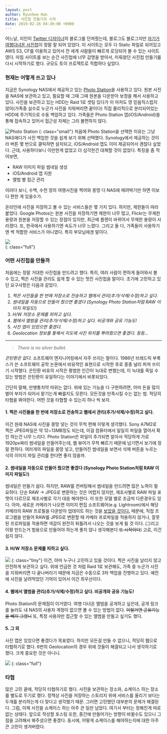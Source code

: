 ```yaml
---
layout: post
author: Ryunhee Han
title: 사진첩 만들기의 시작
date: 2019-02-26 04:30:00 +0900
---
```

어느날, 지인이 [Twitter 디자이너](http://paulstamatiou.com)의 블로그를 던져줬는데, 블로그도 블로그지만 [자기가 여행다녀온 사진첩](https://paulstamatiou.com/photos/)이 정말 잘 되어 있었다. 이 사이트는 모두 다 Static 파일로 되어있고 AWS S3, CF를 이용하고 있어서 전 세계 사람들이 빠르게 로딩되어 볼 수 있는 사이트였다. 마침 사이트를 보는 순간 사진첩에 너무 감명을 받아서, 미뤄왔던 사진첩 만들기를 다시 시작하기로 했다. 규모도 토이 프로젝트로 적합하다 싶었다. 

### 현재는 어떻게 쓰고 있나
지금은 Synology NAS에서 제공하고 있는 [Photo Station](https://www.synology.com/ko-kr/dsm/feature/photo_station)을 사용하고 있다. 원본 사진을 NAS에 보관하고 있고, 필요할 때 그때 그때 원본을 다운받아 보정을 해서 사용하고 있다. 사진을 보관하고 있는 HDD는 Raid 1로 셋팅 있다가 이 마저도 영 믿음직스럽지 않아(가족중 실수로 누군가 사진을 지워버리면 끝이다) 직접 물리적으로 분리되어있는 HDD에 주기적으로 수동 백업하고 있다. 가족들은 Photo Station 앱(iOS/Android)을 통해 접속하고 있어서 접근성 자체는 그리 불편하지 않다.

![Photo Station](https://farm8.staticflickr.com/7911/32328174257_129b0e3436_b.jpg)
{: class="small"}
처음에 Photo Station을 선택한 이유는 그냥 NAS에다가 사진 백업한 것을 쉽게 보기 위해 선택했다. Synology에서 제공하는 것이라 버튼 몇 번으로 클릭하면 설치되고, iOS/Android 앱도 이미 제공되어서 괜찮다 싶었다. 근데, 사용하다보니 이만한게 없었고 더 심각한건 대체할 것이 없었다. 특징을 좀 적어보면,

- RAW 이미지 파일 썸네일 생성
- iOS/Android 앱 지원
- 앨범 별 접근 관리

이러다 보니, 수백, 수천 장의 여행사진을 찍어와 몽땅 다 NAS에 때려박기만 하면 이보다 편한 게 있을수가.

온라인에 사진을 저장하고 볼 수 있는 서비스들은 몇 가지 있다. 하지만, 제한들이 따라 붙었다. Google Photos는 원본 사진을 저장하기엔 제한이 너무 많고, Flickr는 무제한 용량과 원본을 저장할 수 있는 장점이 있지만, 최근에 플랜이 바뀌어서 무제한 용량이 사라졌다. 또, 한국에서 사용하기엔 속도가 너무 느렸다. 그리고 둘 다, 가족들이 사용하기엔 썩 적합한 서비스가 아니였다. 특히 부모님에겐 말이다.

![](https://farm8.staticflickr.com/7850/47198855342_2150f53a36_o.jpg)  
{: class="full"}

### 어떤 사진첩을 만들까
처음에는 정말 거대한 사진첩을 만드려고 했다. 특히, 여러 사람이 편하게 들어와서 볼 수 있고, 찍은 사진을 관리도 쉽게 할 수 있는 멋진 사진첩을 말이다. 초기에 고민하고 있던 요구사항은 다음과 같았다.


1. *찍은 사진들을 한 번에 저장소로 전송하고 웹에서 관리(추가/삭제/수정)하고 싶다.*
2. *썸네일을 자동으로 만들어 줬으면 좋겠다 (Synology Photo Station처럼 RAW 이미지 파일도!)*
3. *H/W 저장소 문제를 피하고 싶다.*
4. *웹에서 앨범을 관리(추가/삭제/수정)하고 싶다. 비공개와 공유 기능도!*
5. *사진 앱이 있었으면 좋겠다.*
6. *Geolocation 정보를 통해서 지도에 사진 위치를 뿌려줬으면 좋겠다. 등등...*

---

> _There is no silver bullet._

_은탄환은 없다._ 소프트웨어 엔지니어링에서 자주 쓰이는 말이다. 1986년 브레드릭 부룩스가 쓴 소프트웨어 공학 논문에서 비유적인 표현으로 시작한 후로 종종 널리 퍼져 쓰이기 시작했다. 은탄환 비유의 시작은 평범한 인간이 늑대로 변했는데, 이 늑대를 죽일 수 있는 방법은 은탄환이 유일하다는 이야기에서 비롯되었다.

간단히 말해, 만병통치약 따위는 없다. 위에 있는 기능을 다 구현하려면, 아마 돈을 많이 벌어 부자가 되어서 맡기는게 빠를지도 모른다. 모든것을 만족시킬 수는 없는 법. 적당히 타협을 봐야한다. 어떤 것을 타협할 수 있는지 하나 씩 보자.

#### 1. 찍은 사진들을 한 번에 저장소로 전송하고 웹에서 관리(추가/삭제/수정)하고 싶다.
이건 원래 NAS에 사진을 몽땅 넣는 것이 무척 편해 이렇게 생각했다. Sony A7M2로 찍은 JPEG파일은 약 12~13MB정도 되는데, 이걸 컴퓨터에서 일일히 파일을 열어서 확인 하는건 너무 느리다. Photo Station은 파일이 추가되면 알아서 적당하게 가로 1920px짜리 썸네일을 만들어주는데, 웹 뷰어가 무척 빠르기 때문에 넘기면서 보기에 정말 편하다. 여러개의 파일을 몽땅 넣고, 만들어진 썸네일을 보면서 삭제 버튼을 누르는 식의 이미지 파일 관리를 한다면 좋지 않을까. 

#### 2. 썸네일을 자동으로 만들어 줬으면 좋겠다 (Synology Photo Station처럼 RAW 이미지 파일도!)
썸네일은 만들기 쉽다. 하지만, RAW를 컨버팅해서 썸네일을 만드려면 많은 노력이 필요하다. 단순 RAW -> JPEG로 변환하는 것은 어렵지 않지만, 제조사별로 RAW 파일 포맷이 다르므로 제조사별로 각기 대응 해야한다. 이 또한 모델 별로 조금씩 다른경우도 있다. 아마, 새로운 카메라가 나오면 이미지 편집 소프트웨어(e.g. Lightroom)에서 해당 카메라의 RAW 프로필을 다운받아 업데이트 하는 것을 [보았을 것이다.](https://helpx.adobe.com/camera-raw/kb/camera-raw-plug-supported-cameras.html) 때문에, 직접 프로그램을 만들어 RAW를 JPEG로 변환할 때 카메라 프로파일을 적용하지 않거나, 잘못된 프로파일을 적용하면 색감이 완전히 뒤틀려서 나오는 것을 보게 될 것 이다. (그리고 이왕 만드는거 범용으로 만들어야 하는게 좋지 않나 생각해본다 ~~또 시작이다~~) 고로, 이건 쉽지 않다. 

#### 3. H/W 저장소 문제를 피하고 싶다.
![](http://www.rejinasgossipfix.com/wp-content/uploads/2018/01/a842c097f98f3119783b4bab91e21abfcf2c333db23b841ef7634c1600e68700.jpg)
{: class="tiny"}
이건, 아마 누구나 고민하고 있을 것이다. 찍은 사진을 날리지 않고 안전하게 보관하고 싶다. 위에 언급한 것 처럼 Raid 1로 보관해도, 가족 중 누군가 사진을 지워버리면 다 끝나버리기 때문에 지금은 수동으로 3차 백업을 진행하고 있다. 예전에 사진을 날려먹었던 기억이 있어서 이건 최우선이다.

#### 4. 웹에서 앨범을 관리(추가/삭제/수정)하고 싶다. 비공개와 공유 기능도!
Photo Station의 문제점이 이거였다. 여행 다녀온 앨범을 공개하고 싶은데, 공개 링크를 눌러도 내 NAS의 사용자 계정이 없으면 볼 수 있는 방법이 없다. ~~이럴거면 공유기능을 빼지 그랬니~~ 또, 특정 사용자만 접근할 수 있는 앨범을 만들고 싶기도 했다.

#### 5. 그 외
사진 앱은 있었으면 좋겠다가 목표였다. 하지만 모든걸 만들 수 없으니, 적당히 웹으로 타협하기로 했다. 6번의 Geolocation의 경우 위에 것들이 해결되고 나서 생각하기로 했다. 크게 중요한 것은 아니니.

![](https://farm8.staticflickr.com/7911/32330237617_0c431fbe84_k.jpg)
{: class="full"}

### 타협
많은 고민 끝에, 적당히 타협하기로 했다. 사진을 보관하는 장소와, 쇼케이스 하는 장소를 별도로 두기로 했다. 정책상 사진을 저장하는 스토리지 위에 서비스를 올리기 보다는 두개를 분리하는게 더 맞다고 생각했기 때문. 그러면 고민했던 대부분의 문제가 해결된다. 그럼, 이제 사진을 쇼케이스 하는 아주 큰 일만 남았다. 여기서 부터는 정해진게 따로 없는 상태다. 앞으로 작성할 포스팅 또한, 중간에 만들어가는 방향이 바뀔수도 있으니 그 점을 고려해서 봐주셨으면 좋겠다. 동시에, 어떻게 쇼케이스를 해야하는지에 대한 아주 큰 고민이 생겨버렸다. 